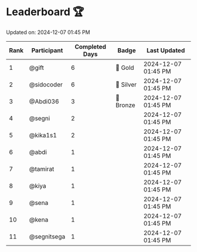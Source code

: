 # Leaderboard 🏆

Updated on: 2024-12-07 01:45 PM

| Rank | Participant       | Completed Days | Badge      | Last Updated         |
|------|-------------------|----------------|------------|----------------------|
| 1    | @gift             | 6              | 🏅 Gold     | 2024-12-07 01:45 PM |
| 2    | @sidocoder        | 6              | 🥈 Silver   | 2024-12-07 01:45 PM |
| 3    | @Abdi036          | 3              | 🥉 Bronze   | 2024-12-07 01:45 PM |
| 4    | @segni            | 2              |            | 2024-12-07 01:45 PM |
| 5    | @kika1s1          | 2              |            | 2024-12-07 01:45 PM |
| 6    | @abdi             | 1              |            | 2024-12-07 01:45 PM |
| 7    | @tamirat          | 1              |            | 2024-12-07 01:45 PM |
| 8    | @kiya             | 1              |            | 2024-12-07 01:45 PM |
| 9    | @sena             | 1              |            | 2024-12-07 01:45 PM |
| 10   | @kena             | 1              |            | 2024-12-07 01:45 PM |
| 11   | @segnitsega       | 1              |            | 2024-12-07 01:45 PM |
